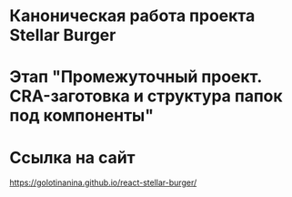 # Каноническая работа проекта Stellar Burger 
# Этап "Промежуточный проект. CRA-заготовка и структура папок под компоненты"

# Ссылка на сайт
https://golotinanina.github.io/react-stellar-burger/
